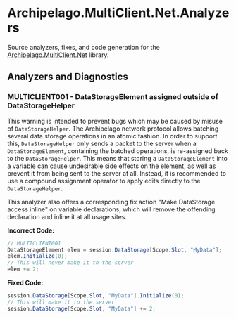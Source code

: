 # Archipelago.MultiClient.Net.Analyzers

Source analyzers, fixes, and code generation for the [Archipelago.MultiClient.Net](https://github.com/ArchipelagoMW/Archipelago.MultiClient.Net)
library.

## Analyzers and Diagnostics

### MULTICLIENT001 - DataStorageElement assigned outside of DataStorageHelper

This warning is intended to prevent bugs which may be caused by misuse of `DataStorageHelper`. The Archipelago
network protocol allows batching several data storage operations in an atomic fashion. In order to support this,
`DataStorageHelper` only sends a packet to the server when a `DataStorageElement`, containing the batched operations,
is re-assigned back to the `DataStorageHelper`. This means that storing a `DataStorageElement` into a variable can
cause undesirable side effects on the element, as well as prevent it from being sent to the server at all. Instead,
it is recommended to use a compound assignment operator to apply edits directly to the `DataStorageHelper`.

This analyzer also offers a corresponding fix action "Make DataStorage access inline" on variable declarations, which
will remove the offending declaration and inline it at all usage sites.

**Incorrect Code:**

```cs
// MULTICLIENT001
DataStorageElement elem = session.DataStorage[Scope.Slot, "MyData"];
elem.Initialize(0);
// This will never make it to the server
elem += 2;
```

**Fixed Code:**

```cs
session.DataStorage[Scope.Slot, "MyData"].Initialize(0);
// This will make it to the server
session.DataStorage[Scope.Slot, "MyData"] += 2;
```